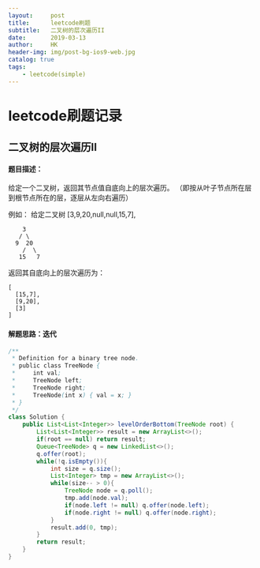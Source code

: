 ```yaml
---
layout:     post
title:      leetcode刷题
subtitle:   二叉树的层次遍历II
date:       2019-03-13
author:     HK
header-img: img/post-bg-ios9-web.jpg
catalog: true
tags:
    - leetcode(simple)
---
```

# leetcode刷题记录
## 二叉树的层次遍历II

#### 题目描述：
给定一个二叉树，返回其节点值自底向上的层次遍历。 （即按从叶子节点所在层到根节点所在的层，逐层从左向右遍历）

例如：
给定二叉树 [3,9,20,null,null,15,7],

        3
       / \
      9  20
        /  \
       15   7
返回其自底向上的层次遍历为：

    [
      [15,7],
      [9,20],
      [3]
    ]

#### 解题思路：迭代
```java
/**
 * Definition for a binary tree node.
 * public class TreeNode {
 *     int val;
 *     TreeNode left;
 *     TreeNode right;
 *     TreeNode(int x) { val = x; }
 * }
 */
class Solution {
    public List<List<Integer>> levelOrderBottom(TreeNode root) {
        List<List<Integer>> result = new ArrayList<>();
        if(root == null) return result;
        Queue<TreeNode> q = new LinkedList<>();
        q.offer(root);
        while(!q.isEmpty()){
            int size = q.size();
            List<Integer> tmp = new ArrayList<>();
            while(size-- > 0){
                TreeNode node = q.poll();
                tmp.add(node.val);
                if(node.left != null) q.offer(node.left);
                if(node.right != null) q.offer(node.right);
            }
            result.add(0, tmp);
        }
        return result;
    }
}
```

